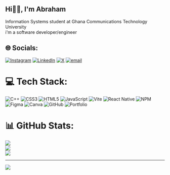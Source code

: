 ## Hi👋🏽, I'm Abraham

Information Systems student at Ghana Communications Technology University<br/>
i'm a software developer/engineer<br/>


## 🌐 Socials:
[![Instagram](https://img.shields.io/badge/Instagram-%23E4405F.svg?logo=Instagram&logoColor=white)](https://instagram.com/_abraham.junior_) [![LinkedIn](https://img.shields.io/badge/LinkedIn-%230077B5.svg?logo=linkedin&logoColor=white)](https://linkedin.com/in/abraham-tetteh-78017a376) [![X](https://img.shields.io/badge/X-black.svg?logo=X&logoColor=white)](https://x.com/ItzyeboiAbraham) [![email](https://img.shields.io/badge/Email-D14836?logo=gmail&logoColor=white)](mailto:abrahamjunior185@gmail.com) 

# 💻 Tech Stack:
![C++](https://img.shields.io/badge/c++-%2300599C.svg?style=for-the-badge&logo=c%2B%2B&logoColor=white) ![CSS3](https://img.shields.io/badge/css3-%231572B6.svg?style=for-the-badge&logo=css3&logoColor=white) ![HTML5](https://img.shields.io/badge/html5-%23E34F26.svg?style=for-the-badge&logo=html5&logoColor=white) ![JavaScript](https://img.shields.io/badge/javascript-%23323330.svg?style=for-the-badge&logo=javascript&logoColor=%23F7DF1E) ![Vite](https://img.shields.io/badge/vite-%23646CFF.svg?style=for-the-badge&logo=vite&logoColor=white) ![React Native](https://img.shields.io/badge/react_native-%2320232a.svg?style=for-the-badge&logo=react&logoColor=%2361DAFB) ![NPM](https://img.shields.io/badge/NPM-%23CB3837.svg?style=for-the-badge&logo=npm&logoColor=white) ![Figma](https://img.shields.io/badge/figma-%23F24E1E.svg?style=for-the-badge&logo=figma&logoColor=white) ![Canva](https://img.shields.io/badge/Canva-%2300C4CC.svg?style=for-the-badge&logo=Canva&logoColor=white) ![GitHub](https://img.shields.io/badge/github-%23121011.svg?style=for-the-badge&logo=github&logoColor=white) ![Portfolio](https://img.shields.io/badge/Portfolio-%23000000.svg?style=for-the-badge&logo=firefox&logoColor=#FF7139)
# 📊 GitHub Stats:
![](https://github-readme-stats.vercel.app/api?username=ItzyeboiAbraham&theme=github_dark&hide_border=true&include_all_commits=false&count_private=false)<br/>
![](https://nirzak-streak-stats.vercel.app/?user=ItzyeboiAbraham&theme=github_dark&hide_border=true)<br/>
![](https://github-readme-stats.vercel.app/api/top-langs/?username=ItzyeboiAbraham&theme=github_dark&hide_border=true&include_all_commits=false&count_private=false&layout=compact)

---
[![](https://visitcount.itsvg.in/api?id=ItzyeboiAbraham&icon=0&color=0)](https://visitcount.itsvg.in)

<!-- Proudly created with GPRM ( https://gprm.itsvg.in ) -->
